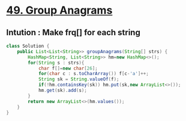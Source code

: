 # [49. Group Anagrams](https://leetcode.com/problems/group-anagrams/)
## Intution : Make frq[] for each string
```java
class Solution {
    public List<List<String>> groupAnagrams(String[] strs) {
        HashMap<String, List<String>> hm=new HashMap<>();
        for(String s : strs){
            char f[]=new char[26];
            for(char c : s.toCharArray()) f[c-'a']++;
            String sk = String.valueOf(f);
            if(!hm.containsKey(sk)) hm.put(sk,new ArrayList<>());
            hm.get(sk).add(s);
        }
        return new ArrayList<>(hm.values());
    }
}
```